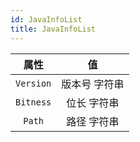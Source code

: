 ```yaml
---
id: JavaInfoList
title: JavaInfoList
---
```


|   属性    |      值       |
| :-------: | :-----------: |
| `Version` | 版本号 字符串 |
| `Bitness` |  位长 字符串  |
|  `Path`   |  路径 字符串  |
